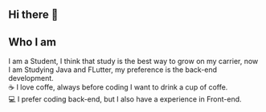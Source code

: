 ## Hi there 👋  
## Who I am  
I am a Student, I think that study is the best way to grow on my carrier, now I am Studying Java and FLutter, my preference is the back-end development.  
☕ I love coffe, always before coding I want to drink a cup of coffe.  
💻 I prefer coding back-end, but I also have a experience in Front-end.  
<!--
**lucasbennertz/lucasbennertz** is a ✨ _special_ ✨ repository because its `README.md` (this file) appears on your GitHub profile.

Here are some ideas to get you started:

- 🔭 I’m currently working on ...
- 🌱 I’m currently learning ...
- 👯 I’m looking to collaborate on ...
- 🤔 I’m looking for help with ...
- 💬 Ask me about ...
- 📫 How to reach me: ...
- 😄 Pronouns: ...
- ⚡ Fun fact: ...
-->
